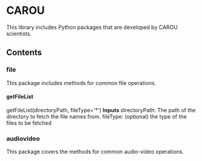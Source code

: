 # CAROU
This library includes Python packages that are developed by CAROU scientists. 

## Contents 

### file 
This package includes methods for common file operations. 

#### getFileList
getFileList(directoryPath, fileType='*')
__Inputs__
directoryPath: The path of the directory to fetch the file names from. 
fileType: (optional) the type of the files to be fetched

### audiovideo 
This package covers the methods for common audio-video operations. 



